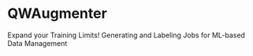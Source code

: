 # QWAugmenter
Expand your Training Limits! Generating and Labeling Jobs for ML-based Data Management
